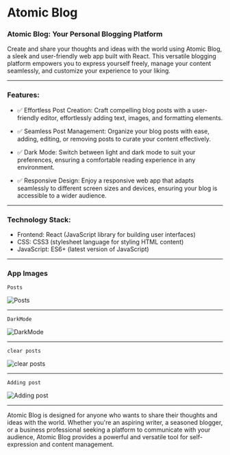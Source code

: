 # Atomic Blog

### Atomic Blog: Your Personal Blogging Platform

Create and share your thoughts and ideas with the world using Atomic Blog, a sleek and user-friendly web app built with React. This versatile blogging platform empowers you to express yourself freely, manage your content seamlessly, and customize your experience to your liking.

---

### Features:

- ✅ Effortless Post Creation: Craft compelling blog posts with a user-friendly editor, effortlessly adding text, images, and formatting elements.

- ✅ Seamless Post Management: Organize your blog posts with ease, adding, editing, or removing posts to curate your content effectively.

- ✅ Dark Mode: Switch between light and dark mode to suit your preferences, ensuring a comfortable reading experience in any environment.

- ✅ Responsive Design: Enjoy a responsive web app that adapts seamlessly to different screen sizes and devices, ensuring your blog is accessible to a wider audience.

---

### Technology Stack:

- Frontend: React (JavaScript library for building user interfaces)
- CSS: CSS3 (stylesheet language for styling HTML content)
- JavaScript: ES6+ (latest version of JavaScript)

---

### App Images

`Posts`

![Posts](https://github.com/mnoby98/Aromic-Blog/assets/133987293/79661c33-768e-4e51-b25f-bc35e1763033)

---

`DarkMode`

![DarkMode](https://github.com/mnoby98/Aromic-Blog/assets/133987293/2bd5a155-3552-4e97-82c7-e7028dae3599)

---

`clear posts`

![clear posts](https://github.com/mnoby98/Aromic-Blog/assets/133987293/dee957b1-1a53-445f-95d0-8ec415dcc468)

---

`Adding post`

![Adding post](https://github.com/mnoby98/Aromic-Blog/assets/133987293/2bf8892b-ae96-47c6-ab03-91bbe38d561c)

---

Atomic Blog is designed for anyone who wants to share their thoughts and ideas with the world. Whether you're an aspiring writer, a seasoned blogger, or a business professional seeking a platform to communicate with your audience, Atomic Blog provides a powerful and versatile tool for self-expression and content management.
